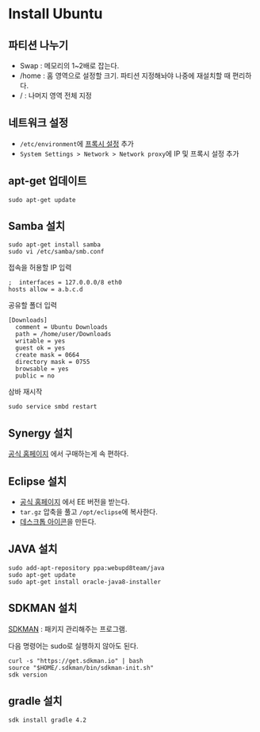 # Install Ubuntu

## 파티션 나누기

- Swap : 메모리의 1~2배로 잡는다.
- /home : 홈 영역으로 설정할 크기. 파티션 지정해놔야 나중에 재설치할 때 편리하다.
- / : 나머지 영역 전체 지정

## 네트워크 설정

- `/etc/environment`에 [프록시 설정](../etc/proxy-settings.md) 추가
- `System Settings > Network > Network proxy`에 IP 및 프록시 설정 추가

## apt-get 업데이트

    sudo apt-get update

## Samba 설치

    sudo apt-get install samba
    sudo vi /etc/samba/smb.conf

접속을 허용할 IP 입력

    ;  interfaces = 127.0.0.0/8 eth0
    hosts allow = a.b.c.d

공유할 폴더 입력

    [Downloads]
      comment = Ubuntu Downloads
      path = /home/user/Downloads
      writable = yes
      guest ok = yes
      create mask = 0664
      directory mask = 0755
      browsable = yes
      public = no

삼바 재시작

    sudo service smbd restart

## Synergy 설치

[공식 홈페이지](https://symless.com) 에서 구매하는게 속 편하다.

## Eclipse 설치

- [공식 홈페이지](http://www.eclipse.org) 에서 EE 버전을 받는다.
- `tar.gz` 압축을 풀고 `/opt/eclipse`에 복사한다.
- [데스크톱 아이콘](create-desktop-icon.md)을 만든다.

## JAVA 설치

    sudo add-apt-repository ppa:webupd8team/java
    sudo apt-get update
    sudo apt-get install oracle-java8-installer

## SDKMAN 설치

[SDKMAN](http://sdkman.io/install.html) : 패키지 관리해주는 프로그램.

다음 명령어는 sudo로 실행하지 않아도 된다.

    curl -s "https://get.sdkman.io" | bash
    source "$HOME/.sdkman/bin/sdkman-init.sh"
    sdk version

## gradle 설치

    sdk install gradle 4.2
